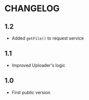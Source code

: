CHANGELOG
=========

1.2
---

 * Added `getFile()` to request service

1.1
---

 * Improved Uploader's logic

1.0
---

 * First public version
 